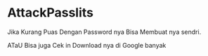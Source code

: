 # AttackPasslits
Jika Kurang Puas Dengan Password nya
Bisa Membuat nya sendri.

ATaU Bisa juga Cek in Download nya di Google banyak

